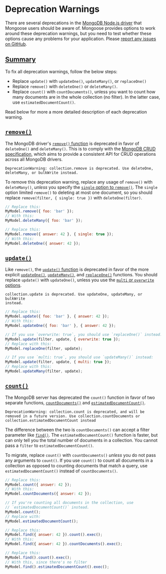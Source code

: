 # Deprecation Warnings

There are several deprecations in the [MongoDB Node.js driver](http://npmjs.com/package/mongodb)
that Mongoose users should be aware of. Mongoose provides options to work
around these deprecation warnings, but you need to test whether these options
cause any problems for your application. Please [report any issues on GitHub](https://github.com/Automattic/mongoose/issues/new).

<h2 id="summary"><a href="#summary">Summary</a></h2>

To fix all deprecation warnings, follow the below steps:

* Replace `update()` with `updateOne()`, `updateMany()`, or `replaceOne()`
* Replace `remove()` with `deleteOne()` or `deleteMany()`.
* Replace `count()` with `countDocuments()`, unless you want to count how many documents are in the whole collection (no filter). In the latter case, use `estimatedDocumentCount()`.

Read below for more a more detailed description of each deprecation warning.

<h2 id="remove"><a href="#remove"><code>remove()</code></a></h2>

The MongoDB driver's [`remove()` function](http://mongodb.github.io/node-mongodb-native/3.1/api/Collection.html#remove) is deprecated in favor of `deleteOne()` and `deleteMany()`. This is to comply with
the [MongoDB CRUD specification](https://github.com/mongodb/specifications/blob/master/source/crud/crud.rst),
which aims to provide a consistent API for CRUD operations across all MongoDB
drivers.

```
DeprecationWarning: collection.remove is deprecated. Use deleteOne,
deleteMany, or bulkWrite instead.
```

To remove this deprecation warning, replace any usage of `remove()` with
`deleteMany()`, _unless_ you specify the [`single` option to `remove()`](api.html#model_Model-remove). The `single`
option limited `remove()` to deleting at most one document, so you should
replace `remove(filter, { single: true })` with `deleteOne(filter)`.

```javascript
// Replace this:
MyModel.remove({ foo: 'bar' });
// With this:
MyModel.deleteMany({ foo: 'bar' });

// Replace this:
MyModel.remove({ answer: 42 }, { single: true });
// With this:
MyModel.deleteOne({ answer: 42 });
```

<h2 id="update"><a href="#update"><code>update()</code></a></h2>

Like `remove()`, the [`update()` function](api.html#model_Model-update) is deprecated in favor
of the more explicit [`updateOne()`](api.html#model_Model-updateOne), [`updateMany()`](api.html#model_Model-updateMany), and [`replaceOne()`](api.html#model_Model-replaceOne) functions. You should replace
`update()` with `updateOne()`, unless you use the [`multi` or `overwrite` options](api.html#model_Model-update).

```
collection.update is deprecated. Use updateOne, updateMany, or bulkWrite
instead.
```

```javascript
// Replace this:
MyModel.update({ foo: 'bar' }, { answer: 42 });
// With this:
MyModel.updateOne({ foo: 'bar' }, { answer: 42 });

// If you use `overwrite: true`, you should use `replaceOne()` instead:
MyModel.update(filter, update, { overwrite: true });
// Replace with this:
MyModel.replaceOne(filter, update);

// If you use `multi: true`, you should use `updateMany()` instead:
MyModel.update(filter, update, { multi: true });
// Replace with this:
MyModel.updateMany(filter, update);
```

<h2 id="count"><a href="#count"><code>count()</code></a></h2>

The MongoDB server has deprecated the `count()` function in favor of two
separate functions, [`countDocuments()`](#query_Query-countDocuments) and
[`estimatedDocumentCount()`](#query_Query-estimatedDocumentCount).

```
DeprecationWarning: collection.count is deprecated, and will be removed in a future version. Use collection.countDocuments or collection.estimatedDocumentCount instead
```

The difference between the two is `countDocuments()` can accept a filter
parameter like [`find()`](#query_Query-find). The `estimatedDocumentCount()`
function is faster, but can only tell you the total number of documents in
a collection. You cannot pass a `filter` to `estimatedDocumentCount()`.

To migrate, replace `count()` with `countDocuments()` _unless_ you do not
pass any arguments to `count()`. If you use `count()` to count all documents
in a collection as opposed to counting documents that match a query, use
`estimatedDocumentCount()` instead of `countDocuments()`.

```javascript
// Replace this:
MyModel.count({ answer: 42 });
// With this:
MyModel.countDocuments({ answer: 42 });

// If you're counting all documents in the collection, use
// `estimatedDocumentCount()` instead.
MyModel.count();
// Replace with:
MyModel.estimatedDocumentCount();

// Replace this:
MyModel.find({ answer: 42 }).count().exec();
// With this:
MyModel.find({ answer: 42 }).countDocuments().exec();

// Replace this:
MyModel.find().count().exec();
// With this, since there's no filter
MyModel.find().estimatedDocumentCount().exec();
```
